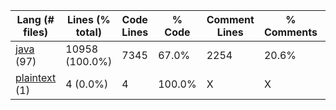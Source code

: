|Lang (# files)|Lines (% total)|Code Lines|% Code|Comment Lines|% Comments|Blank Lines|% Blank|
| --- | --- | --- | --- | --- | --- | --- | --- |
|[java](https://github.com/FRCTeam5199/Robot-Code-2021/tree/souper-secret-contraband/statistics/java/lines_descending.md) (97)|10958 (100.0%)|7345|67.0%|2254|20.6%|1359|12.4%|
|[plaintext](https://github.com/FRCTeam5199/Robot-Code-2021/tree/souper-secret-contraband/statistics/plaintext/lines_descending.md) (1)|4 (0.0%)|4|100.0%|X|X|0|0.0%|
